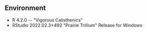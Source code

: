 ## Environment
* R 4.2.0 -- "Vigorous Calisthenics"
* RStudio 2022.02.3+492 "Prairie Trillium" Release for Windows
